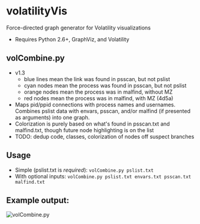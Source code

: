 # volatilityVis
Force-directed graph generator for Volatility visualizations
- Requires Python 2.6+, GraphViz, and Volatility

## volCombine.py
- v1.3
  - blue lines mean the link was found in psscan, but not pslist
  - cyan nodes mean the process was found in psscan, but not pslist
  - orange nodes mean the process was in malfind, without MZ
  - red nodes mean the process was in malfind, with MZ (4d5a)
- Maps pid/ppid connections with process names and usernames.  Combines pslist data with envars, psscan, and/or malfind (if presented as arguments) into one graph.
- Colorization is purely based on what's found in psscan.txt and malfind.txt, though future node highlighting is on the list
- TODO:  dedup code, classes, colorization of nodes off suspect branches

## Usage
- Simple (pslist.txt is <i>required</i>):  ```volCombine.py pslist.txt```
- With optional inputs:  ```volCombine.py pslist.txt envars.txt psscan.txt malfind.txt```

## Example output:
![volCombine.py](https://github.com/bonifield/volatilityVis/blob/master/combine-1496526732.png)
